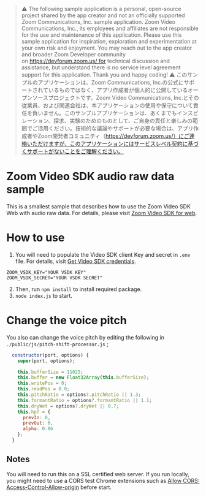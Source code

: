 > ⚠️ The following sample application is a personal, open-source project shared by the app creator and not an officially supported Zoom Communications, Inc. sample application. Zoom Video Communications, Inc., its employees and affiliates are not responsible for the use and maintenance of this application. Please use this sample application for inspiration, exploration and experimentation at your own risk and enjoyment. You may reach out to the app creator and broader Zoom Developer community on https://devforum.zoom.us/ for technical discussion and assistance, but understand there is no service level agreement support for this application. Thank you and happy coding!
> ⚠️ このサンプルのアプリケーションは、Zoom Communications, Inc.の公式にサポートされているものではなく、アプリ作成者が個人的に公開しているオープンソースプロジェクトです。Zoom Video Communications, Inc.とその従業員、および関連会社は、本アプリケーションの使用や保守について責任を負いません。このサンプルアプリケーションは、あくまでもインスピレーション、探求、実験のためのものとして、ご自身の責任と楽しみの範囲でご活用ください。技術的な議論やサポートが必要な場合は、アプリ作成者やZoom開発者コミュニティ（https://devforum.zoom.us/）にご連絡いただけますが、このアプリケーションにはサービスレベル契約に基づくサポートがないことをご理解ください。

# Zoom Video SDK audio raw data sample
This is a smallest sample that describes how to use the Zoom Video SDK Web with audio raw data.
For details, please visit [Zoom Video SDK for web](https://developers.zoom.us/docs/video-sdk/web/).

# How to use
1. You will need to populate the Video SDK client Key and secret in `.env` file. For details, visit [Get Video SDK credentials](https://developers.zoom.us/docs/video-sdk/developer-accounts/#get-video-sdk-credentials).

```
ZOOM_VSDK_KEY="YOUR VSDK KEY"
ZOOM_VSDK_SECRET="YOUR VSDK SECRET"
```

2. Then, run ```npm install``` to install required package.
3. ```node index.js``` to start.

# Change the voice pitch
You also can change the voice pitch by editing the following in `./public/js/pitch-shift-processor.js` ;

```javascript
  constructor(port, options) {
    super(port, options);

    this.bufferSize = 11025;
    this.buffer = new Float32Array(this.bufferSize);
    this.writePos = 0;
    this.readPos = 0.0;
    this.pitchRatio = options?.pitchRatio || 1.3;
    this.formantRatio = options?.formantRatio || 1.1;
    this.dryWet = options?.dryWet || 0.7;
    this.hpf = {
      prevIn: 0,
      prevOut: 0,
      alpha: 0.86
    };
  }
```

## Notes
You will need to run this on a SSL certified web server. If you run locally, you might need to use a CORS test Chrome extensions such as [Allow CORS: Access-Control-Allow-origin](https://chrome.google.com/webstore/detail/allow-cors-access-control/lhobafahddgcelffkeicbaginigeejlf/) before start.
